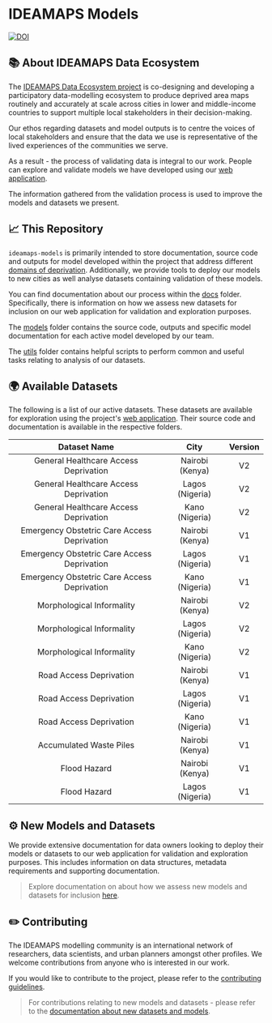 # IDEAMAPS Models 
[![DOI](https://zenodo.org/badge/774337168.svg)](https://doi.org/10.5281/zenodo.14699939)

## 📚 About IDEAMAPS Data Ecosystem

The [IDEAMAPS Data Ecosystem project](https://www.ideamapsnetwork.org/project/ideamaps-data-ecosystem) is co-designing and developing a participatory data-modelling ecosystem to produce deprived area maps routinely and accurately at scale across cities in lower and middle-income countries to support multiple local stakeholders in their decision-making.

Our ethos regarding datasets and model outputs is to centre the voices of local stakeholders and ensure that the data we use is representative of the lived experiences of the communities we serve. 

As a result - the process of validating data is integral to our work. People can explore and validate models we have developed using our [web application](https://ideamapsdataecosystem.org).

The information gathered from the validation process is used to improve the models and datasets we present.

## 📈 This Repository
`ideamaps-models` is primarily intended to store documentation, source code and outputs for model developed within the project that address different [domains of deprivation](https://doi.org/10.1016/j.compenvurbsys.2022.101770). Additionally, we provide tools to deploy our models to new cities as well analyse datasets containing validation of these models.

You can find documentation about our process within the [docs](/docs) folder. Specifically, there is information on how we assess new datasets for inclusion on our web application for validation and exploration purposes.

The [models](/models) folder contains the source code, outputs and specific model documentation for each active model developed by our team. 

The [utils](/utils) folder contains helpful scripts to perform common and useful tasks relating to analysis of our datasets.


## 🌍 Available Datasets
The following is a list of our active datasets. These datasets are available for exploration using the project's [web application](https://ideamapsdataecosystem.org). Their source code and documentation is available in the respective folders.

|                Dataset Name                 |      City       | Version |
|:-------------------------------------------:|:---------------:|:-------:|
|    General Healthcare Access Deprivation    | Nairobi (Kenya) |   V2    |
|    General Healthcare Access Deprivation    | Lagos (Nigeria) |   V2    |
|    General Healthcare Access Deprivation    | Kano (Nigeria)  |   V2    |
| Emergency Obstetric Care Access Deprivation | Nairobi (Kenya) |   V1    |
| Emergency Obstetric Care Access Deprivation | Lagos (Nigeria) |   V1    |
| Emergency Obstetric Care Access Deprivation | Kano (Nigeria)  |   V1    |
|          Morphological Informality          | Nairobi (Kenya) |   V2    |
|          Morphological Informality          | Lagos (Nigeria) |   V2    |
|          Morphological Informality          | Kano (Nigeria)  |   V2    |
|           Road Access Deprivation           | Nairobi (Kenya) |   V1    |
|           Road Access Deprivation           | Lagos (Nigeria) |   V1    |
|           Road Access Deprivation           | Kano (Nigeria)  |   V1    |
|           Accumulated Waste Piles           | Nairobi (Kenya) |   V1    |
|                Flood Hazard                 | Nairobi (Kenya) |   V1    |
|                Flood Hazard                 | Lagos (Nigeria) |   V1    |


## ⚙️ New Models and Datasets
We provide extensive documentation for data owners looking to deploy their models or datasets to our web application for validation and exploration purposes. This includes information on data structures, metadata requirements and supporting documentation. 

> Explore documentation on about how we assess new models and datasets for inclusion [here](/docs/datasets/README.md).

## ✏️ Contributing
The IDEAMAPS modelling community is an international network of researchers, data scientists, and urban planners amongst other profiles. We welcome contributions from anyone who is interested in our work.

If you would like to contribute to the project, please refer to the [contributing guidelines](/CONTRIBUTING.md).

> For contributions relating to new models and datasets - please refer to the [documentation about new datasets and models](/docs/datasets/README.md).

